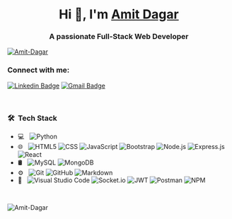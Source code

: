 <h1 align="center">Hi 👋, I'm <a href="https://www.linkedin.com/in/amit-dagar/">Amit Dagar</a> </h1>
<h3 align="center">A passionate Full-Stack Web Developer</h3>

<p align="left"> <a href="https://github.com/ryo-ma/github-profile-trophy"><img src="https://github-profile-trophy.vercel.app/?username=Amit-Dagar" alt="Amit-Dagar" /></a> </p>



<h3 align="left">Connect with me:</h3>
<p align="left">

[![Linkedin Badge](https://img.shields.io/badge/-Amit%20Dagar-blue?style=flat-square&logo=Linkedin&logoColor=white&link=https://www.linkedin.com/in/amit-dagar)](https://www.linkedin.com/in/amit-dagar/)
[![Gmail Badge](https://img.shields.io/badge/-amitdagar4096@gmail.com-c14438?style=flat-square&logo=Gmail&logoColor=white&link=mailto:adarshtiwari532000@gmail.com)](mailto:amitdagar4096@gmail.com) 

</p>

<br/>

<h3> 🛠 &nbsp;Tech Stack</h3>

- 💻 &nbsp;
  ![Python](https://img.shields.io/badge/-Python-333333?style=flat&logo=python)
- 🌐 &nbsp;
  ![HTML5](https://img.shields.io/badge/-HTML5-333333?style=flat&logo=HTML5)
  ![CSS](https://img.shields.io/badge/-CSS-333333?style=flat&logo=CSS3&logoColor=1572B6)
  ![JavaScript](https://img.shields.io/badge/-JavaScript-333333?style=flat&logo=javascript)
  ![Bootstrap](https://img.shields.io/badge/-Bootstrap-333333?style=flat&logo=bootstrap&logoColor=563D7C)
  ![Node.js](https://img.shields.io/badge/-Node.js-333333?style=flat&logo=node.js)
  ![Express.js](https://img.shields.io/badge/-Express.js-333333?style=flat&logo=express.js)
  ![React](https://img.shields.io/badge/-React-333333?style=flat&logo=react)
- 🛢 &nbsp;
  ![MySQL](https://img.shields.io/badge/-MySQL-333333?style=flat&logo=mysql)
  ![MongoDB](https://img.shields.io/badge/-MongoDB-333333?style=flat&logo=mongodb)
- ⚙️ &nbsp;
  ![Git](https://img.shields.io/badge/-Git-333333?style=flat&logo=git)
  ![GitHub](https://img.shields.io/badge/-GitHub-333333?style=flat&logo=github)
  ![Markdown](https://img.shields.io/badge/-Markdown-333333?style=flat&logo=markdown)
- 🔧 &nbsp;
  ![Visual Studio Code](https://img.shields.io/badge/-Visual%20Studio%20Code-333333?style=flat&logo=visual-studio-code&logoColor=007ACC)
  ![Socket.io](https://img.shields.io/badge/-Socket.io-333333?style=flat&logo=socket.io)
  ![JWT](https://img.shields.io/badge/-JWT-333333?style=flat&logo=jsonwebtokens)
  ![Postman](https://img.shields.io/badge/-Postman-333333?style=flat&logo=postman)
  ![NPM](https://img.shields.io/badge/-NPM-333333?style=flat&logo=npm)

<br/>



<p><img align="left" src="https://github-readme-streak-stats.herokuapp.com/?user=Amit-Dagar&theme=tokyonight" alt="Amit-Dagar" /></p>

